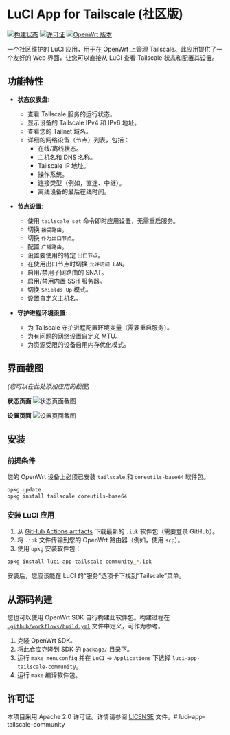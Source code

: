 
# LuCI App for Tailscale (社区版)

[![构建状态](https://github.com/Tokisaki-Galaxy/luci-app-tailscale-community/actions/workflows/build.yml/badge.svg)](https://github.com/Tokisaki-Galaxy/luci-app-tailscale-community/actions/workflows/build.yml)
[![许可证](https://img.shields.io/badge/License-Apache_2.0-blue.svg)](https://opensource.org/licenses/Apache-2.0)
[![OpenWrt 版本](https://img.shields.io/badge/OpenWrt-24.10.3-orange.svg)](https://openwrt.org/)

一个社区维护的 LuCI 应用，用于在 OpenWrt 上管理 Tailscale。此应用提供了一个友好的 Web 界面，让您可以直接从 LuCI 查看 Tailscale 状态和配置其设置。

## 功能特性

- **状态仪表盘**:
  - 查看 Tailscale 服务的运行状态。
  - 显示设备的 Tailscale IPv4 和 IPv6 地址。
  - 查看您的 Tailnet 域名。
  - 详细的网络设备（节点）列表，包括：
    - 在线/离线状态。
    - 主机名和 DNS 名称。
    - Tailscale IP 地址。
    - 操作系统。
    - 连接类型（例如，直连、中继）。
    - 离线设备的最后在线时间。

- **节点设置**:
  - 使用 `tailscale set` 命令即时应用设置，无需重启服务。
  - 切换 `接受路由`。
  - 切换 `作为出口节点`。
  - 配置 `广播路由`。
  - 设置要使用的特定 `出口节点`。
  - 在使用出口节点时切换 `允许访问 LAN`。
  - 启用/禁用子网路由的 SNAT。
  - 启用/禁用内置 SSH 服务器。
  - 切换 `Shields Up` 模式。
  - 设置自定义主机名。

- **守护进程环境设置**:
  - 为 Tailscale 守护进程配置环境变量（需要重启服务）。
  - 为有问题的网络设置自定义 MTU。
  - 为资源受限的设备启用内存优化模式。

## 界面截图

*(您可以在此处添加应用的截图)*

**状态页面**
![状态页面截图](placeholder_status.png)

**设置页面**
![设置页面截图](placeholder_settings.png)

## 安装

### 前提条件

您的 OpenWrt 设备上必须已安装 `tailscale` 和 `coreutils-base64` 软件包。

```bash
opkg update
opkg install tailscale coreutils-base64
```

### 安装 LuCI 应用

1.  从 [GitHub Actions artifacts](https://github.com/actions) 下载最新的 `.ipk` 软件包（需要登录 GitHub）。
2.  将 `.ipk` 文件传输到您的 OpenWrt 路由器（例如，使用 `scp`）。
3.  使用 `opkg` 安装软件包：

```bash
opkg install luci-app-tailscale-community_*.ipk
```

安装后，您应该能在 LuCI 的“服务”选项卡下找到“Tailscale”菜单。

## 从源码构建

您也可以使用 OpenWrt SDK 自行构建此软件包。构建过程在 [`.github/workflows/build.yml`](.github/workflows/build.yml) 文件中定义，可作为参考。

1.  克隆 OpenWrt SDK。
2.  将此仓库克隆到 SDK 的 `package/` 目录下。
3.  运行 `make menuconfig` 并在 `LuCI` -> `Applications` 下选择 `luci-app-tailscale-community`。
4.  运行 `make` 编译软件包。

## 许可证

本项目采用 Apache 2.0 许可证。详情请参阅 [LICENSE](LICENSE) 文件。# luci-app-tailscale-community
